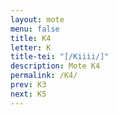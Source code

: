 ```yaml
---
layout: mote
menu: false
title: K4
letter: K
title-tei: "[/Kiiii/]"
description: Mote K4
permalink: /K4/
prev: K3
next: K5
---
```

